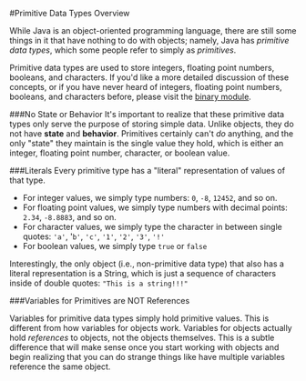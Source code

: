 #Primitive Data Types Overview

While Java is an object-oriented programming language, there are still some things in it that have nothing to do with objects; namely, Java has *primitive data types*, which some people refer to simply as *primitives*.

Primitive data types are used to store integers, floating point numbers, booleans, and characters. If you'd like a more detailed discussion of these concepts, or if you have never heard of integers, floating point numbers, booleans, and characters before, please visit the [binary module](http://christensenacademy.org#binary).

###No State or Behavior
It's important to realize that these primitive data types only serve the purpose of storing simple data. Unlike objects, they do not have **state** and **behavior**. Primitives certainly can't *do* anything, and the only "state" they maintain is the single value they hold, which is either an integer, floating point number, character, or boolean value.

###Literals
Every primitive type has a "literal" representation of values of that type.

* For integer values, we simply type numbers: `0`, `-8`, `12452`, and so on.
* For floating point values, we simply type numbers with decimal points: `2.34`, `-8.8883`, and so on.
* For character values, we simply type the character in between single quotes: `'a'`, '`b'`, `'c'`, `'1'`, `'2'`, `'3'`, `'!'`
* For boolean values, we simply type `true` or `false`

Interestingly, the only object (i.e., non-primitive data type) that also has a literal representation is a String, which is just a sequence of characters inside of double quotes: `"This is a string!!!"`

###Variables for Primitives are NOT References

Variables for primitive data types simply hold primitive values. This is different from how variables for objects work. Variables for objects actually hold *references* to objects, not the objects themselves. This is a subtle difference that will make sense once you start working with objects and begin realizing that you can do strange things like have multiple variables reference the same object.
